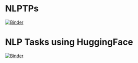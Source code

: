 # NLPTPs
[![Binder](https://mybinder.org/badge_logo.svg)](https://mybinder.org/v2/gh/hichamDRI/NLPTPs/main)
# NLP Tasks using HuggingFace 
[![Binder](https://mybinder.org/badge_logo.svg)](https://mybinder.org/v2/gh/hichamDRI/NLPTPs/main)
